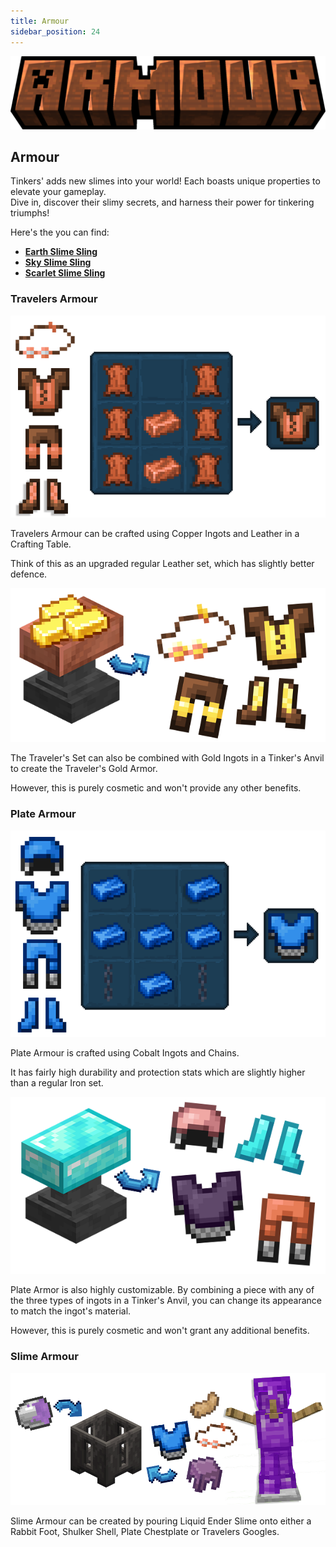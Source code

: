 ```yaml
---
title: Armour
sidebar_position: 24
---
```


![Armour](../../_assets/images/tinkers-armour.png)

## Armour

Tinkers' adds new slimes into your world! Each boasts unique properties to elevate your gameplay.  
Dive in, discover their slimy secrets, and harness their power for tinkering triumphs!

Here's the you can find: 
 - [**Earth Slime Sling**](#earth-slime-sling)
 - [**Sky Slime Sling**](#sky-slime-sling)
 - [**Scarlet Slime Sling**](#scarlet-slime-sling)


### Travelers Armour

![Travelers Armour](../../_assets/images/tinkers-travelers_armour.png)

Travelers Armour can be crafted using Copper Ingots and Leather in a Crafting Table.

Think of this as an upgraded regular Leather set, which has slightly better defence.

![Gold Travelers Armour](../../_assets/images/tinkers-travelers_armour_gold.png)

The Traveler's Set can also be combined with Gold Ingots in a Tinker's Anvil to create the Traveler's Gold Armor. 

However, this is purely cosmetic and won't provide any other benefits.

### Plate Armour

![Plate Armour](../../_assets/images/tinkers-plate_armour.png)

Plate Armour is crafted using Cobalt Ingots and Chains.

It has fairly high durability and protection stats which are slightly higher than a regular Iron set.

![Plate Armour](../../_assets/images/tinkers-plate_armour2.png)

Plate Armor is also highly customizable. By combining a piece with any of the three types of ingots in a Tinker's Anvil, you can change its appearance to match the ingot's material. 

However, this is purely cosmetic and won't grant any additional benefits.

### Slime Armour

![Slime Armour](../../_assets/images/tinkers-slime_armour.png)

Slime Armour can be created by pouring Liquid Ender Slime onto either a Rabbit Foot, Shulker Shell, Plate Chestplate or Travelers Googles.